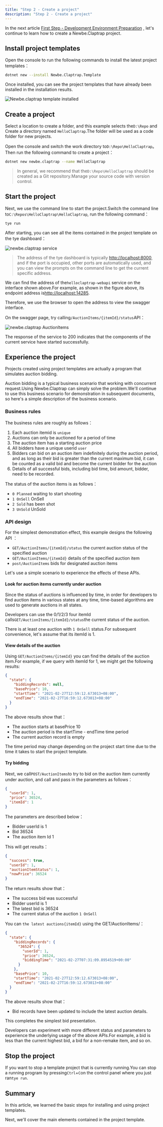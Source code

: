```yaml
---
title: "Step 2 - Create a project"
description: "Step 2 - Create a project"
---
```


In the next article [First Step - Development Environment Preparation](01-1-Preparation.md) , let's continue to learn how to create a Newbe.Claptrap project.

<!-- more -->

## Install project templates

Open the console to run the following commands to install the latest project templates：

```bash
dotnet new --install Newbe.Claptrap.Template
```

Once installed, you can see the project templates that have already been installed in the installation results.

![Newbe.claptrap template installed](/images/20200709-001.png)

## Create a project

Select a location to create a folder, and this example selects the`D:\Repo` and Create a directory named `HelloClaptrap`.The folder will be used as a code folder for new projects.

Open the console and switch the work directory to`D:\Repo\HelloClaptrap`。Then run the following command to create a project：

```bash
dotnet new newbe.claptrap --name HelloClaptrap
```

> In general, we recommend that the`D:\Repo\HelloClaptrap` should be created as a Git repository.Manage your source code with version control.

## Start the project

Next, we use the command line to start the project.Switch the command line to`C:\Repos\HelloClaptrap\HelloClaptrap`, run the following command：

```bash
tye run
```

After starting, you can see all the items contained in the project template on the tye dashboard：

![newbe.claptrap service](/images/20210217-002.png)

> The address of the tye dashboard is typically <http://localhost:8000>, and if the port is occupied, other ports are automatically used, and you can view the prompts on the command line to get the current specific address.

We can find the address of the`helloclaptrap-webapi` service on the interface shown above.For example, as shown in the figure above, its endpoint address is<http://localhost:14285>.

Therefore, we use the browser to open the address to view the swagger interface.

On the swagger page, try calling`/AuctionItems/{itemId}/status`API：

![newbe.claptrap AuctionItems​](/images/20210217-003.png)

The response of the service to 200 indicates that the components of the current service have started successfully.

## Experience the project

Projects created using project templates are actually a program that simulates auction bidding.

Auction bidding is a typical business scenario that working with concurrent request.Using Newbe.Claptrap can simply solve the problem.We'll continue to use this business scenario for demonstration in subsequent documents, so here's a simple description of the business scenario.

### Business rules

The business rules are roughly as follows：

1. Each auction itemid is `unique`
2. Auctions can only be auctioned for a period of time
3. The auction item has a starting auction price
4. All bidders have a unique userid `user`
5. Bidders can bid on an auction item indefinitely during the auction period, and as long as their bid is greater than the current maximum bid, it can be counted as a valid bid and become the current bidder for the auction
6. Details of all successful bids, including bid time, bid amount, bidder, need to be recorded.

The status of the auction items is as follows：

- `0 Planned` waiting to start shooting
- `1 OnSell` OnSell
- `2 Sold` has been shot
- `3 UnSold` UnSold

### API design

For the simplest demonstration effect, this example designs the following API ：

- `GET/AuctionItems/{itemId}/status` the current auction status of the specified auction
- `GET/AuctionItems/{itemId}` details of the specified auction item
- `post/AuctionItems` bids for designated auction items

Let's use a simple scenario to experience the effects of these APIs.

#### Look for auction items currently under auction

Since the status of auctions is influenced by time, in order for developers to find auction items in various states at any time, time-based algorithms are used to generate auctions in all states.

Developers can use the 0/1/2/3 four itemId calls`GET/AuctionItems/{itemId}/status`the current status of the auction.

There is at least one auction with `1 OnSell` status.For subsequent convenience, let's assume that its itemId is 1.

#### View details of the auction

Using `GET/AuctionItems/{itemId}` you can find the details of the auction item.For example, if we query with itemId for 1, we might get the following results:

```json
{
  "state": {
    "biddingRecords": null,
    "basePrice": 10,
    "startTime": "2021-02-27T12:59:12.673013+08:00",
    "endTime": "2021-02-27T16:59:12.673013+08:00"
  }
}
```

The above results show that：

- The auction starts at basePrice 10
- The auction period is the startTime - endTime time period
- The current auction record is empty

The time period may change depending on the project start time due to the time it takes to start the project template.

#### Try bidding

Next, we call`POST/AuctionItems`to try to bid on the auction item currently under auction, and call and pass in the parameters as follows：

```json
{
  "userId": 1,
  "price": 36524,
  "itemId": 1
}
```

The parameters are described below：

- Bidder userId is 1
- Bid 36524
- The auction item Id 1

This will get results：

```json
{
  "success": true,
  "userId": 1,
  "auctionItemStatus": 1,
  "nowPrice": 36524
}
```

The return results show that：

- The success bid was successful
- Bidder userId is 1
- The latest bid is 36524
- The current status of the auction `1 OnSell`

You can `the latest auctions{itemId}` using the GET/AuctionItems/：

```json
{
  "state": {
    "biddingRecords": {
      "36524": {
        "userId": 1,
        "price": 36524,
        "biddingTime": "2021-02-27T07:31:09.8954519+00:00"
      }
    },
    "basePrice": 10,
    "startTime": "2021-02-27T12:59:12.673013+08:00",
    "endTime": "2021-02-27T16:59:12.673013+08:00"
  }
}
```

The above results show that：

- Bid records have been updated to include the latest auction details.

This completes the simplest bid presentation.

Developers can experiment with more different status and parameters to experience the underlying usage of the above APIs.For example, a bid is less than the current highest bid, a bid for a non-remake item, and so on.

## Stop the project

If you want to stop a template project that is currently running.You can stop a running program by pressing`Ctrl`+`C`on the control panel where you just ran`tye run`.

## Summary

In this article, we learned the basic steps for installing and using project templates.

Next, we'll cover the main elements contained in the project template.

<!-- md Footer-Newbe-Claptrap.md -->
